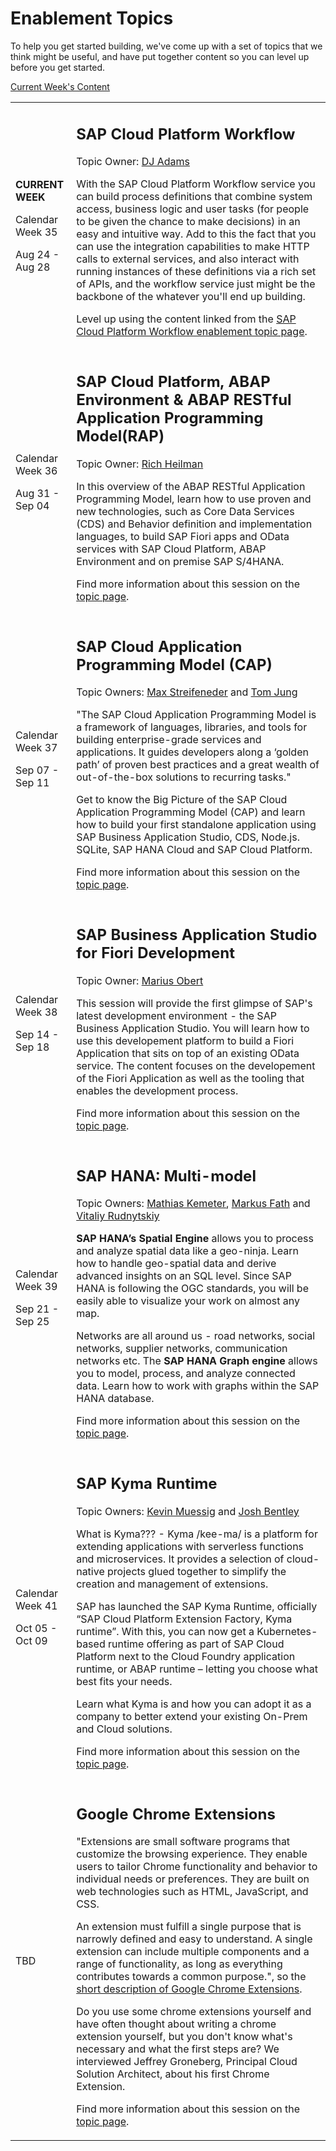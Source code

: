 # Enablement Topics

To help you get started building, we've come up with a set of topics that we think might be useful, and have put together content so you can
level up before you get started.

[Current Week's Content](./workflow/readme.md)

<table>
<tr>
<td>
<p><b>CURRENT WEEK</b></p>
<p>Calendar Week 35</p>
<p>Aug 24 - Aug 28</p>
</td>
<td>

## SAP Cloud Platform Workflow

Topic Owner: [DJ Adams](https://github.com/qmacro)

With the SAP Cloud Platform Workflow service you can build process definitions that combine system access, business logic and user tasks (for people to be given the chance to make decisions) in an easy and intuitive way. Add to this the fact that you can use the integration capabilities to make HTTP calls to external services, and also interact with running instances of these definitions via a rich set of APIs, and the workflow service just might be the backbone of the whatever you'll end up building.

Level up using the content linked from the [SAP Cloud Platform Workflow enablement topic page](./workflow/readme.md).
</td>
</tr>

<tr>
<td>
<p><b><!--CURRENT WEEK--></b></p>
<p>Calendar Week 36</p>
<p>Aug 31 - Sep 04</p>
</td>
<td>

## SAP Cloud Platform, ABAP Environment & ABAP RESTful Application Programming Model(RAP)

Topic Owner: [Rich Heilman](https://github.com/rich-heilman)

In this overview of the ABAP RESTful Application Programming Model, learn how to use proven and new technologies, such as Core Data Services (CDS) and Behavior definition and implementation languages, to build SAP Fiori apps and OData services with SAP Cloud Platform, ABAP Environment and on premise SAP S/4HANA.

Find more information about this session on the [topic page](./abap/readme.md).

</td>
</tr>

<tr>
<td>
<p><b><!--CURRENT WEEK--></b></p>
<p>Calendar Week 37</p>
<p>Sep 07 - Sep 11</p>
</td>
<td>

## SAP Cloud Application Programming Model (CAP)

Topic Owners:  [Max Streifeneder](https://github.com/maxtreifeneder) and [Tom Jung](https://github.com/jung-thomas)

"The SAP Cloud Application Programming Model is a framework of languages, libraries, and tools for building enterprise-grade services and applications. It guides developers along a ‘golden path’ of proven best practices and a great wealth of out-of-the-box solutions to recurring tasks."

Get to know the Big Picture of the SAP Cloud Application Programming Model (CAP) and learn how to build your first standalone application using SAP Business Application Studio, CDS, Node.js. SQLite, SAP HANA Cloud and SAP Cloud Platform. 

Find more information about this session on the [topic page](./cap/README.md).

</td>
</tr>

<tr>
<td>
<p><b><!--CURRENT WEEK--></b></p>
<p>Calendar Week 38</p>
<p>Sep 14 - Sep 18</p>
</td>
<td>

## SAP Business Application Studio for Fiori Development

Topic Owner: [Marius Obert](https://github.com/IObert)

This session will provide the first glimpse of SAP's latest development environment - the SAP Business Application Studio. You will learn how to use this developement platform to build a Fiori Application that sits on top of an existing OData service. The content focuses on the developement of the Fiori Application as well as the tooling that enables the development process. 

Find more information about this session on the [topic page](./appstudio/readme.md).

</td>
</tr>

<tr>
<td>
<p><b><!--CURRENT WEEK--></b></p>
<p>Calendar Week 39</p>
<p>Sep 21 - Sep 25</p>
</td>
<td>

## SAP HANA: Multi-model

Topic Owners: [Mathias Kemeter](https://github.com/mkemeter), [Markus Fath](https://github.com/fath-markus) and [Vitaliy Rudnytskiy](https://github.com/Sygyzmundovych)

**SAP HANA’s Spatial Engine** allows you to process and analyze spatial data like a geo-ninja. Learn how to handle geo-spatial data and derive advanced insights on an SQL level. Since SAP HANA is following the OGC standards, you will be easily able to visualize your work on almost any map.

Networks are all around us - road networks, social networks, supplier networks, communication networks etc. The **SAP HANA Graph engine** allows you to model, process, and analyze connected data. Learn how to work with graphs within the SAP HANA database.

Find more information about this session on the [topic page](./hana-multimodel/README.md).
</td>
</tr>

<tr>
<td>
<p><b><!--CURRENT WEEK--></b></p>
<p>Calendar Week 41</p>
<p>Oct 05 - Oct 09</p>
</td>
<td>

## SAP Kyma Runtime

Topic Owners:  [Kevin Muessig](https://github.com/KevinMuessig) and [Josh Bentley](https://github.com/jarjarbentley)

What is Kyma??? - Kyma /kee-ma/ is a platform for extending applications with serverless functions and microservices. It provides a selection of cloud-native projects glued together to simplify the creation and management of extensions.  

SAP has launched the SAP Kyma Runtime, officially “SAP Cloud Platform Extension Factory, Kyma runtime”. With this, you can now get a Kubernetes-based runtime offering as part of SAP Cloud Platform next to the Cloud Foundry application runtime, or ABAP runtime – letting you choose what best fits your needs.

Learn what Kyma is and how you can adopt it as a company to better extend your existing On-Prem and Cloud solutions.

Find more information about this session on the [topic page](./kyma/readme.md).
</td>
</tr>

<tr>
<td>
<p><b><!--CURRENT WEEK--></b></p>
<p><!--Calendar Week NN--></p>
<p>TBD</p>
</td>
<td>

## Google Chrome Extensions

"Extensions are small software programs that customize the browsing experience. They enable users to tailor Chrome functionality and behavior to individual needs or preferences. They are built on web technologies such as HTML, JavaScript, and CSS.

An extension must fulfill a single purpose that is narrowly defined and easy to understand. A single extension can include multiple components and a range of functionality, as long as everything contributes towards a common purpose.", so the [short description of Google Chrome Extensions](https://developer.chrome.com/extensions). 

Do you use some chrome extensions yourself and have often thought about writing a chrome extension yourself, but you don't know what's necessary and what the first steps are? We interviewed Jeffrey Groneberg, Principal Cloud Solution Architect, about his first Chrome Extension. 

Find more information about this session on the [topic page](./chrome-extensions/README.md).

</td>
</tr>
</table>
